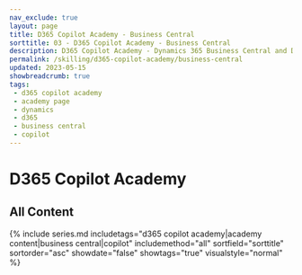 ```yaml
---
nav_exclude: true
layout: page
title: D365 Copilot Academy - Business Central
sorttitle: 03 - D365 Copilot Academy - Business Central
description: D365 Copilot Academy - Dynamics 365 Business Central and Dynamics 365 Copilot
permalink: /skilling/d365-copilot-academy/business-central
updated: 2023-05-15
showbreadcrumb: true
tags: 
 - d365 copilot academy
 - academy page
 - dynamics
 - d365
 - business central
 - copilot
---
```


# D365 Copilot Academy

## All Content

{% include series.md 
    includetags="d365 copilot academy|academy content|business central|copilot" 
    includemethod="all" 
    sortfield="sorttitle" sortorder="asc" showdate="false" showtags="true" 
    visualstyle="normal"
%}
